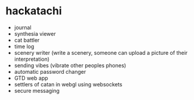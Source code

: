 # hackatachi

- journal
- synthesia viewer
- cat battler
- time log
- scenery writer (write a scenery, someone can upload a picture of their interpretation)
- sending vibes (vibrate other peoples phones)
- automatic password changer
- GTD web app
- settlers of catan in webgl using websockets
- secure messaging
